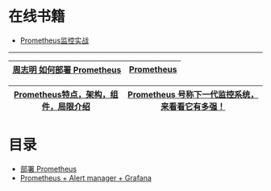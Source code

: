 
# 在线书籍
* [Prometheus监控实战](https://weread.qq.com/web/reader/4ca32c50718f639f4ca492b)


----


[周志明  如何部署 Prometheus](https://icyfenix.cn/appendix/operation-env-setup/prometheus-setup.html)|[Prometheus](https://www.kancloud.cn/zlt2000/microservices-platform/964113)|
---|---|

[Prometheus特点，架构，组件，局限介绍](https://www.jianshu.com/p/55bf40292fff)|[Prometheus 号称下一代监控系统，来看看它有多强！](https://www.jianshu.com/p/5493dc33314c)|
---|---|

# 目录
* [部署 Prometheus](https://icyfenix.cn/appendix/operation-env-setup/prometheus-setup.html)
* [Prometheus + Alert manager +  Grafana](https://weread.qq.com/web/reader/d9e327a07188b377d9eb7dakd1f32d7024fd1fe173d0651)
